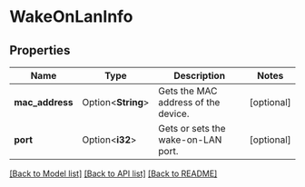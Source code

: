 # WakeOnLanInfo

## Properties

Name | Type | Description | Notes
------------ | ------------- | ------------- | -------------
**mac_address** | Option<**String**> | Gets the MAC address of the device. | [optional]
**port** | Option<**i32**> | Gets or sets the wake-on-LAN port. | [optional]

[[Back to Model list]](../README.md#documentation-for-models) [[Back to API list]](../README.md#documentation-for-api-endpoints) [[Back to README]](../README.md)


